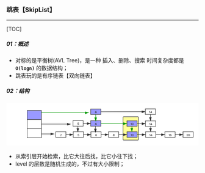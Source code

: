 ### 跳表【SkipList】

------

[TOC]

##### 01：概述

- 对标的是平衡树(AVL Tree)，是一种 插入、删除、搜索 时间复杂度都是 **`O(logn)`** 的数据结构；
- 跳表玩的是有序链表【双向链表】

##### 02：结构

![SkpiList](https://github.com/likang315/Algorithms-and-Data-Structures/blob/master/02：链表/photos/SkpiList.png?raw=true)

- 从索引层开始检索，比它大往后找，比它小往下找；
- level 的层数是随机生成的，不过有大小限制；

